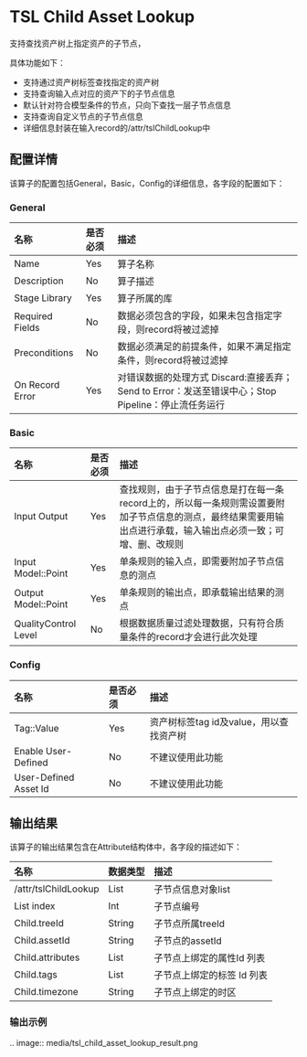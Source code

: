 # TSL Child Asset Lookup

支持查找资产树上指定资产的子节点，

具体功能如下：
- 支持通过资产树标签查找指定的资产树
- 支持查询输入点对应的资产下的子节点信息
- 默认针对符合模型条件的节点，只向下查找一层子节点信息
- 支持查询自定义节点的子节点信息
- 详细信息封装在输入record的/attr/tslChildLookup中

## 配置详情

该算子的配置包括General，Basic，Config的详细信息，各字段的配置如下：

### General

| 名称            | 是否必须 | 描述                                                                                                 |
|:----------------|:---------|:-----------------------------------------------------------------------------------------------------|
| Name            | Yes      | 算子名称                                                                                             |
| Description     | No       | 算子描述                                                                                             |
| Stage Library   | Yes      | 算子所属的库                                                                                         |
| Required Fields | No       | 数据必须包含的字段，如果未包含指定字段，则record将被过滤掉                                           |
| Preconditions   | No       | 数据必须满足的前提条件，如果不满足指定条件，则record将被过滤掉                                       |
| On Record Error | Yes      | 对错误数据的处理方式  Discard:直接丢弃；Send to Error：发送至错误中心；Stop Pipeline：停止流任务运行 |

### Basic

| 名称                 | 是否必须 | 描述                                                                                                                                                           |
|:---------------------|:---------|:---------------------------------------------------------------------------------------------------------------------------------------------------------------|
| Input Output         | Yes      | 查找规则，由于子节点信息是打在每一条record上的，所以每一条规则需设置要附加子节点信息的测点，最终结果需要用输出点进行承载，输入输出点必须一致；可增、删、改规则 |
| Input Model::Point   | Yes      | 单条规则的输入点，即需要附加子节点信息的测点                                                                                                                   |
| Output Model::Point  | Yes      | 单条规则的输出点，即承载输出结果的测点                                                                                                                         |
| QualityControl Level | No       | 根据数据质量过滤处理数据，只有符合质量条件的record才会进行此次处理                                                                                             |

### Config

| 名称                  | 是否必须 | 描述                                    |
|:----------------------|:---------|:----------------------------------------|
| Tag::Value            | Yes      | 资产树标签tag id及value，用以查找资产树 |
| Enable User-Defined   | No       | 不建议使用此功能                        |
| User-Defined Asset Id | No       | 不建议使用此功能                        |

## 输出结果

该算子的输出结果包含在Attribute结构体中，各字段的描述如下：

| 名称                 | 数据类型          | 描述                       |
|:---------------------|:------------------|:---------------------------|
| /attr/tslChildLookup | List<Child>       | 子节点信息对象list         |
| List index           | Int               | 子节点编号                 |
| Child.treeId         | String            | 子节点所属treeId           |
| Child.assetId        | String            | 子节点的assetId            |
| Child.attributes     | List<attributeId> | 子节点上绑定的属性Id 列表  |
| Child.tags           | List<tagId>       | 子节点上绑定的标签 Id 列表 |
| Child.timezone       | String            | 子节点上绑定的时区         |


### 输出示例

.. image:: media/tsl_child_asset_lookup_result.png

<!--end-->
